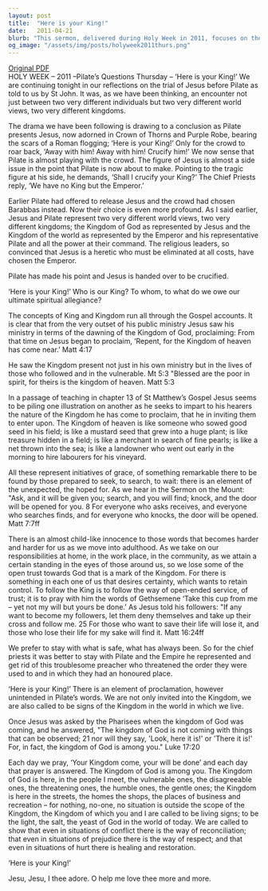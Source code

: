 ```yaml
---
layout: post
title:  "Here is your King!"
date:   2011-04-21
blurb: "This sermon, delivered during Holy Week in 2011, focuses on the trial of Jesus before Pilate as told by St John. It explores the contrasting world views and kingdoms represented by Jesus and Pilate. The sermon delves into the concept of the Kingdom of God, as represented by Jesus, and the Kingdom of the world, as represented by the Emperor and Pilate. It challenges listeners to consider who their King is and to whom they owe their ultimate spiritual allegiance."
og_image: "/assets/img/posts/holyweek2011thurs.png"
---
```

[Original PDF](/assets/pdf/holyweek2011thurs.pdf)    
HOLY WEEK – 2011 –Pilate’s Questions
Thursday – ‘Here is your King!’
We are continuing tonight in our reflections on the trial of Jesus before Pilate as told to us by St John. It was, as we have been thinking, an encounter not just between two very different individuals but two very different world views, two very different kingdoms.

The drama we have been following is drawing to a conclusion as Pilate presents Jesus, now adorned in Crown of Thorns and Purple Robe, bearing the scars of a Roman flogging; ‘Here is your King!’ Only for the crowd to roar back, ‘Away with him! Away with him! Crucify him!’ We now sense that Pilate is almost playing with the crowd. The figure of Jesus is almost a side issue in the point that Pilate is now about to make. Pointing to the tragic figure at his side, he demands, ‘Shall I crucify your King?’ The Chief Priests reply, ‘We have no King but the Emperor.’

Earlier Pilate had offered to release Jesus and the crowd had chosen Barabbas instead. Now their choice is even more profound. As I said earlier, Jesus and Pilate represent two very different world views, two very different kingdoms; the Kingdom of God as represented by Jesus and the Kingdom of the world as represented by the Emperor and his representative Pilate and all the power at their command. The religious leaders, so convinced that Jesus is a heretic who must be eliminated at all costs, have chosen the Emperor.

Pilate has made his point and Jesus is handed over to be crucified.

‘Here is your King!’ Who is our King? To whom, to what do we owe our ultimate spiritual allegiance?

The concepts of King and Kingdom run all through the Gospel accounts. It is clear that from the very outset of his public ministry Jesus saw his ministry in terms of the dawning of the Kingdom of God, proclaiming:
From that time on Jesus began to proclaim, ‘Repent, for the Kingdom of heaven has come near.’ Matt 4:17

He saw the Kingdom present not just in his own ministry but in the lives of those who followed and in the vulnerable.
Mt 5:3 "Blessed are the poor in spirit, for theirs is the kingdom of heaven. Matt 5:3

In a passage of teaching in chapter 13 of St Matthew’s Gospel Jesus seems to be piling one illustration on another as he seeks to impart to his hearers the nature of the Kingdom he has come to proclaim, that he in inviting them to enter upon. The Kingdom of heaven is like someone who sowed good seed in his field; is like a mustard seed that grew into a huge plant; is like treasure hidden in a field; is like a merchant in search of fine pearls; is like a net thrown into the sea; is like a landowner who went out early in the morning to hire labourers for his vineyard.

All these represent initiatives of grace, of something remarkable there to be found by those prepared to seek, to search, to wait: there is an element of the unexpected, the hoped for. As we hear in the Sermon on the Mount:
"Ask, and it will be given you; search, and you will find; knock, and the door will be opened for you. 8 For everyone who asks receives, and everyone who searches finds, and for everyone who knocks, the door will be opened. Matt 7:7ff

There is an almost child-like innocence to those words that becomes harder and harder for us as we move into adulthood. As we take on our responsibilities at home, in the work place, in the community, as we attain a certain standing in the eyes of those around us, so we lose some of the open trust towards God that is a mark of the Kingdom. For there is something in each one of us that desires certainty, which wants to retain control. To follow the King is to follow the way of open-ended service, of trust; it is to pray with him the words of Gethsemene ‘Take this cup from me – yet not my will but yours be done.’ As Jesus told his followers:
"If any want to become my followers, let them deny themselves and take up their cross and follow me. 25 For those who want to save their life will lose it, and those who lose their life for my sake will find it. Matt 16:24ff

We prefer to stay with what is safe, what has always been. So for the chief priests it was better to stay with Pilate and the Empire he represented and get rid of this troublesome preacher who threatened the order they were used to and in which they had an honoured place.

‘Here is your King!’ There is an element of proclamation, however unintended in Pilate’s words. We are not only invited into the Kingdom, we are also called to be signs of the Kingdom in the world in which we live.

Once Jesus was asked by the Pharisees when the kingdom of God was coming, and he answered, "The kingdom of God is not coming with things that can be observed; 21 nor will they say, 'Look, here it is!' or 'There it is!' For, in fact, the kingdom of God is among you." Luke 17:20

Each day we pray, ‘Your Kingdom come, your will be done’ and each day that prayer is answered. The Kingdom of God is among you. The Kingdom of God is here, in the people I meet, the vulnerable ones, the disagreeable ones, the threatening ones, the humble ones, the gentle ones; the Kingdom is here in the streets, the homes the shops, the places of business and recreation – for nothing, no-one, no situation is outside the scope of the Kingdom, the Kingdom of which you and I are called to be living signs; to be the light, the salt, the yeast of God in the world of today. We are called to show that even in situations of conflict there is the way of reconciliation; that even in situations of prejudice there is the way of respect; and that even in situations of hurt there is healing and restoration.

‘Here is your King!’

Jesu, Jesu, I thee adore.
O help me love thee more and more.

